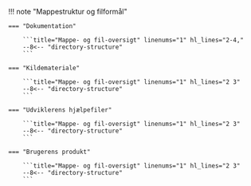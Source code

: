 <!-- 
<script src="https://cdn.jsdelivr.net/npm/mermaid/dist/mermaid.min.js"></script> <script>mermaid.initialize({startOnLoad:true});</script>

<div style="text-align: center;">
    <div class="mermaid" style="display:inline;">
 gantt
    title Fremgangsmåde
    dateFormat YYYY-MM-DD
    #timeFormat HH:MM

    section Specifikation
    Brugeren :a1, 2022-02-04T10:00, 30m
    README.md :after a1  , 20m

    section Python-opsætning
    Mamba :a2, 2022-02-04, 15m
    Environment :after a2, 24m
            
    </div>
</div>
 -->

!!! note "Mappestruktur og filformål"

    === "Dokumentation"

        ```title="Mappe- og fil-oversigt" linenums="1" hl_lines="2-4,"
        --8<-- "directory-structure"
        ```

    === "Kildemateriale"

        ```title="Mappe- og fil-oversigt" linenums="1" hl_lines="2 3"
        --8<-- "directory-structure"
        ```

    === "Udviklerens hjælpefiler"

        ```title="Mappe- og fil-oversigt" linenums="1" hl_lines="2 3"
        --8<-- "directory-structure"
        ```

    === "Brugerens produkt"

        ```title="Mappe- og fil-oversigt" linenums="1" hl_lines="2 3"
        --8<-- "directory-structure"
        ```

